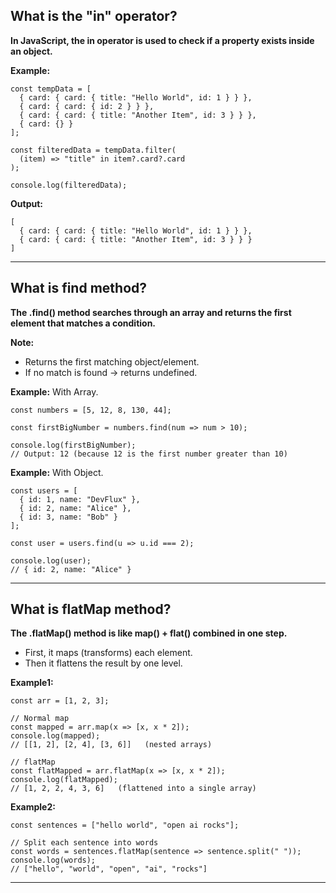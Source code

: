 ## What is the "in" operator?

**In JavaScript, the in operator is used to check if a property exists inside an object.**

**Example:**

```
const tempData = [
  { card: { card: { title: "Hello World", id: 1 } } },
  { card: { card: { id: 2 } } },
  { card: { card: { title: "Another Item", id: 3 } } },
  { card: {} }
];

const filteredData = tempData.filter(
  (item) => "title" in item?.card?.card
);

console.log(filteredData);
```

**Output:**

```
[
  { card: { card: { title: "Hello World", id: 1 } } },
  { card: { card: { title: "Another Item", id: 3 } } }
]
```

---

## What is find method?

**The .find() method searches through an array and returns the first element that matches a condition.**

**Note:**

- Returns the first matching object/element.
- If no match is found → returns undefined.

**Example:** With Array.

```
const numbers = [5, 12, 8, 130, 44];

const firstBigNumber = numbers.find(num => num > 10);

console.log(firstBigNumber);
// Output: 12 (because 12 is the first number greater than 10)
```

**Example:** With Object.

```
const users = [
  { id: 1, name: "DevFlux" },
  { id: 2, name: "Alice" },
  { id: 3, name: "Bob" }
];

const user = users.find(u => u.id === 2);

console.log(user);
// { id: 2, name: "Alice" }
```

---

## What is flatMap method?

**The .flatMap() method is like map() + flat() combined in one step.**

- First, it maps (transforms) each element.
- Then it flattens the result by one level.

**Example1:**

```
const arr = [1, 2, 3];

// Normal map
const mapped = arr.map(x => [x, x * 2]);
console.log(mapped);
// [[1, 2], [2, 4], [3, 6]]   (nested arrays)

// flatMap
const flatMapped = arr.flatMap(x => [x, x * 2]);
console.log(flatMapped);
// [1, 2, 2, 4, 3, 6]   (flattened into a single array)
```

**Example2:**

```
const sentences = ["hello world", "open ai rocks"];

// Split each sentence into words
const words = sentences.flatMap(sentence => sentence.split(" "));
console.log(words);
// ["hello", "world", "open", "ai", "rocks"]
```

---
